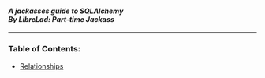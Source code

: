 #### *A jackasses guide to SQLAlchemy <br> By LibreLad: Part-time Jackass* <br>
---
### Table of Contents:
* [Relationships](https://github.com/librelad/SQLAlchemy/tree/master/relationships)
